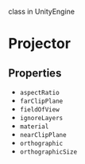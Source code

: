 class in UnityEngine
# Projector

## Properties
- `aspectRatio`
- `farClipPlane`
- `fieldOfView`
- `ignoreLayers`
- `material`
- `nearClipPlane`
- `orthographic`
- `orthographicSize`
